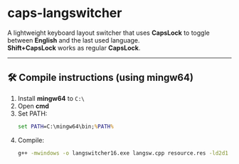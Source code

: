 # caps-langswitcher

A lightweight keyboard layout switcher that uses **CapsLock** to toggle between **English** and the last used language.  
**Shift+CapsLock** works as regular **CapsLock**.

---

## 🛠 Compile instructions (using mingw64)

1. Install **mingw64** to `C:\`
2. Open **cmd**
3. Set PATH:
    ```cmd
    set PATH=C:\mingw64\bin;%PATH%
    ```
4. Compile:
    ```cmd
    g++ -mwindows -o langswitcher16.exe langsw.cpp resource.res -ld2d1 -ldwrite
    ```


